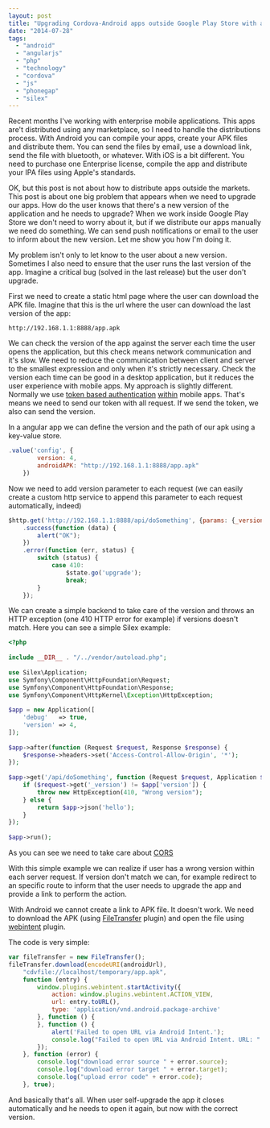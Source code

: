 ```yaml
---
layout: post
title: "Upgrading Cordova-Android apps outside Google Play Store with angularjs"
date: "2014-07-28"
tags: 
  - "android"
  - "angularjs"
  - "php"
  - "technology"
  - "cordova"
  - "js"
  - "phonegap"
  - "silex"
---
```


Recent months I've working with enterprise mobile applications. This apps are't distributed using any marketplace, so I need to handle the distributions process. With Android you can compile your apps, create your APK files and distribute them. You can send the files by email, use a download link, send the file with bluetooth, or whatever. With iOS is a bit different. You need to purchase one Enterprise license, compile the app and distribute your IPA files using Apple's standards.

OK, but this post is not about how to distribute apps outside the markets. This post is about one big problem that appears when we need to upgrade our apps. How do the user knows that there's a new version of the application and he needs to upgrade? When we work inside Google Play Store we don't need to worry about it, but if we distribute our apps manually we need do something. We can send push notifications or email to the user to inform about the new version. Let me show you how I'm doing it.

My problem isn't only to let know to the user about a new version. Sometimes I also need to ensure that the user runs the last version of the app. Imagine a critical bug (solved in the last release) but the user don't upgrade.

First we need to create a static html page where the user can download the APK file. Imagine that this is the url where the user can download the last version of the app:

```commandline
http://192.168.1.1:8888/app.apk
```

We can check the version of the app against the server each time the user opens the application, but this check means network communication and it's slow. We need to reduce the communication between client and server to the smallest expression and only when it's strictly necessary. Check the version each time can be good in a desktop application, but it reduces the user experience with mobile apps. My approach is slightly different. Normally we use [token based authentication](http://gonzalo123.com/2014/06/09/token-based-authentication-with-silex-and-angularjs/ "Token based authentication with Silex and AngularJS") [within](http://gonzalo123.com/2014/05/05/token-based-authentication-with-silex-applications/ "Token based authentication with Silex Applications") mobile apps. That's means we need to send our token with all request. If we send the token, we also can send the version.

In a angular app we can define the version and the path of our apk using a key-value store.

```javascript
.value('config', {
        version: 4,
        androidAPK: "http://192.168.1.1:8888/app.apk"
    })
```

Now we need to add version parameter to each request (we can easily create a custom http service to append this parameter to each request automatically, indeed)

```javascript
$http.get('http://192.168.1.1:8888/api/doSomething', {params: {_version: config.version}})
    .success(function (data) {
        alert("OK");
    })
    .error(function (err, status) {
        switch (status) {
            case 410:
                $state.go('upgrade');
                break;
        }
    });
```

We can create a simple backend to take care of the version and throws an HTTP exception (one 410 HTTP error for example) if versions doesn't match. Here you can see a simple Silex example:

```php
<?php
 
include __DIR__ . "/../vendor/autoload.php";
 
use Silex\Application;
use Symfony\Component\HttpFoundation\Request;
use Symfony\Component\HttpFoundation\Response;
use Symfony\Component\HttpKernel\Exception\HttpException;
 
$app = new Application([
    'debug'   => true,
    'version' => 4,
]);
 
$app->after(function (Request $request, Response $response) {
    $response->headers->set('Access-Control-Allow-Origin', '*');
});
 
$app->get('/api/doSomething', function (Request $request, Application $app) {
    if ($request->get('_version') != $app['version']) {
        throw new HttpException(410, "Wrong version");
    } else {
        return $app->json('hello');
    }
});
 
$app->run();
```

As you can see we need to take care about [CORS](http://gonzalo123.com/2013/12/16/enabling-cors-in-a-restfull-silex-server-working-with-a-phonegapcordova-application/ "Enabling CORS in a RESTFull Silex server, working with a phonegap/cordova applications")

With this simple example we can realize if user has a wrong version within each server request. If version don't match we can, for example redirect to an specific route to inform that the user needs to upgrade the app and provide a link to perform the action.

With Android we cannot create a link to APK file. It doesn't work. We need to download the APK (using [FileTransfer](https://github.com/apache/cordova-plugin-file-transfer/blob/master/doc/index.md) plugin) and open the file using [webintent](https://github.com/Initsogar/cordova-webintent) plugin.

The code is very simple:

```javascript
var fileTransfer = new FileTransfer();
fileTransfer.download(encodeURI(androidUrl), 
    "cdvfile://localhost/temporary/app.apk",
    function (entry) {
        window.plugins.webintent.startActivity({
            action: window.plugins.webintent.ACTION_VIEW,
            url: entry.toURL(),
            type: 'application/vnd.android.package-archive'
        }, function () {
        }, function () {
            alert('Failed to open URL via Android Intent.');
            console.log("Failed to open URL via Android Intent. URL: " + entry.fullPath);
        });
    }, function (error) {
        console.log("download error source " + error.source);
        console.log("download error target " + error.target);
        console.log("upload error code" + error.code);
    }, true);
```

And basically that's all. When user self-upgrade the app it closes automatically and he needs to open it again, but now with the correct version.
